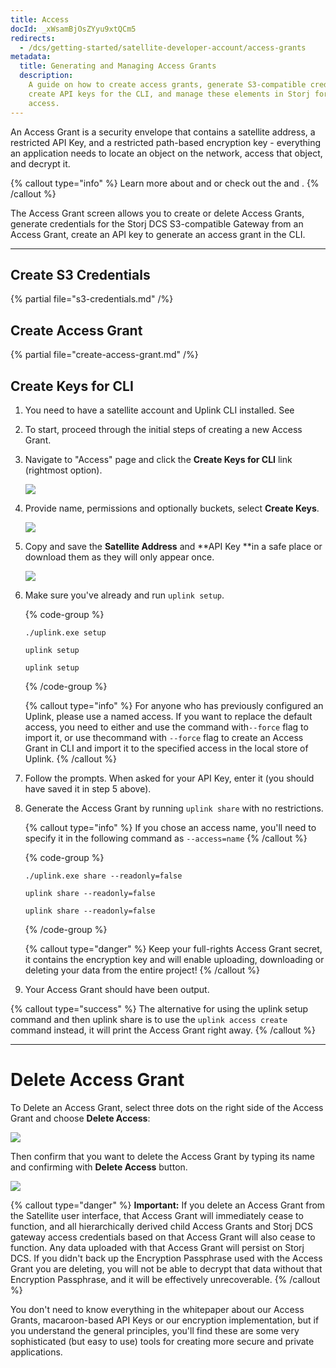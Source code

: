 ```yaml
---
title: Access
docId: _xWsamBjOsZYyu9xtQCm5
redirects:
  - /dcs/getting-started/satellite-developer-account/access-grants
metadata:
  title: Generating and Managing Access Grants
  description:
    A guide on how to create access grants, generate S3-compatible credentials,
    create API keys for the CLI, and manage these elements in Storj for secure data
    access.
---
```


An Access Grant is a security envelope that contains a satellite address, a restricted API Key, and a restricted path-based encryption key - everything an application needs to locate an object on the network, access that object, and decrypt it.

{% callout type="info"  %}
Learn more about [](docId:bNywu7-9KLjYfk5LBQABx) and [](docId:XKib9SzjtEXTXWvdyYWX6) or check out the [](docId:4qPQxa8HlvDIO1Kgqa2No) and [](docId:DUfoyppOZA756jGFgj9qw).
{% /callout %}

The Access Grant screen allows you to create or delete Access Grants, generate credentials for the Storj DCS S3-compatible Gateway from an Access Grant, create an API key to generate an access grant in the CLI.

---

## Create S3 Credentials

{% partial file="s3-credentials.md" /%}

## Create Access Grant

{% partial file="create-access-grant.md" /%}

## Create Keys for CLI

1. You need to have a satellite account and Uplink CLI installed. See [](docId:HeEf9wiMdlQx9ZdS_-oZS)

2. To start, proceed through the initial steps of creating a new Access Grant.

3. Navigate to "Access" page and click the **Create Keys for CLI** link (rightmost option).

   ![](https://link.storjshare.io/raw/jua7rls6hkx5556qfcmhrqed2tfa/docs/images/dBMRUSzPsBClfxJaXwk7S_cli-keys.png)

4. Provide name, permissions and optionally buckets, select **Create Keys**.

   ![](https://link.storjshare.io/raw/jua7rls6hkx5556qfcmhrqed2tfa/docs/images/NZGAlqeSEv-vuzJW1enUW_cli-keys2.png)

5. Copy and save the **Satellite Address** and **API Key **in a safe place or download them as they will only appear once.

   ![](https://link.storjshare.io/raw/jua7rls6hkx5556qfcmhrqed2tfa/docs/images/68ftNpbXKmJkroQyO2C9Q_cli-keys3.png)

6. Make sure you've already [](docId:hFL-goCWqrQMJPcTN82NB) and run `uplink setup`.

   {% code-group %}

   ```windows
   ./uplink.exe setup
   ```

   ```linux
   uplink setup
   ```

   ```macos
   uplink setup
   ```

   {% /code-group %}

   {% callout type="info"  %}
   For anyone who has previously configured an Uplink, please use a named access. If you want to replace the default access, you need to either [](docId:b4-QgUOxVHDHSIWpAf3hG) and use the [](docId:9MIN1usU8WPUY2212Y-_S)command with`--force` flag to import it, or use the[](docId:9MIN1usU8WPUY2212Y-_S)command with `--force` flag to create an Access Grant in CLI and import it to the specified access in the local store of Uplink.
   {% /callout %}

7. Follow the prompts. When asked for your API Key, enter it (you should have saved it in step 5 above).

8. Generate the Access Grant by running `uplink share` with no restrictions.

   {% callout type="info"  %}
   If you chose an access name, you'll need to specify it in the following command as `--access=name`
   {% /callout %}

   {% code-group %}

   ```windows
   ./uplink.exe share --readonly=false
   ```

   ```linux
   uplink share --readonly=false
   ```

   ```macos
   uplink share --readonly=false
   ```

   {% /code-group %}

   {% callout type="danger"  %}
   Keep your full-rights Access Grant secret, it contains the encryption key and will enable uploading, downloading or deleting your data from the entire project!
   {% /callout %}

9. Your Access Grant should have been output.

{% callout type="success"  %}
The alternative for using the uplink setup command and then uplink share is to use the `uplink access create` command instead, it will print the Access Grant right away.
{% /callout %}

---

# Delete Access Grant

To Delete an Access Grant, select three dots on the right side of the Access Grant and choose **Delete Access**:

![](https://link.storjshare.io/raw/jua7rls6hkx5556qfcmhrqed2tfa/docs/images/8DjOwU27KCkISKOJs9T3O_access10.png)

Then confirm that you want to delete the Access Grant by typing its name and confirming with **Delete Access** button.

![](https://link.storjshare.io/raw/jua7rls6hkx5556qfcmhrqed2tfa/docs/images/--lULF4MsGMwhbtfyIa5W_access11.png)

{% callout type="danger"  %}
**Important:** If you delete an Access Grant from the Satellite user interface, that Access Grant will immediately cease to function, and all hierarchically derived child Access Grants and Storj DCS gateway access credentials based on that Access Grant will also cease to function. Any data uploaded with that Access Grant will persist on Storj DCS. If you didn't back up the Encryption Passphrase used with the Access Grant you are deleting, you will not be able to decrypt that data without that Encryption Passphrase, and it will be effectively unrecoverable.
{% /callout %}

You don't need to know everything in the whitepaper about our Access Grants, macaroon-based API Keys or our encryption implementation, but if you understand the general principles, you'll find these are some very sophisticated (but easy to use) tools for creating more secure and private applications.
